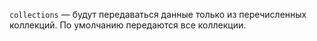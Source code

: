 `collections` — будут передаваться данные только из перечисленных коллекций. По умолчанию передаются все коллекции.

